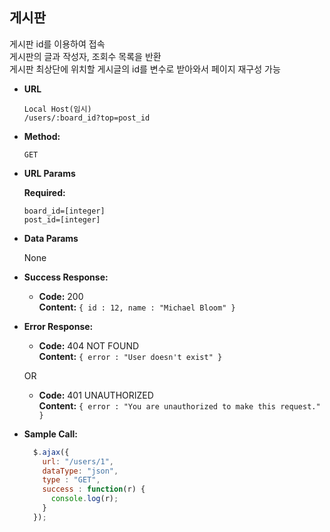 **게시판**
----
  게시판 id를 이용하여 접속   
  게시판의 글과 작성자, 조회수 목록을 반환   
  게시판 최상단에 위치할 게시글의 id를 변수로 받아와서 페이지 재구성 가능   

* **URL**

  `Local Host(임시)`   
  `/users/:board_id?top=post_id`

* **Method:**

  `GET`
  
*  **URL Params**

   **Required:**
 
   `board_id=[integer]`   
   `post_id=[integer]`

* **Data Params**

  None

* **Success Response:**

  * **Code:** 200 <br />
    **Content:** `{ id : 12, name : "Michael Bloom" }`
 
* **Error Response:**

  * **Code:** 404 NOT FOUND <br />
    **Content:** `{ error : "User doesn't exist" }`

  OR

  * **Code:** 401 UNAUTHORIZED <br />
    **Content:** `{ error : "You are unauthorized to make this request." }`

* **Sample Call:**

  ```javascript
    $.ajax({
      url: "/users/1",
      dataType: "json",
      type : "GET",
      success : function(r) {
        console.log(r);
      }
    });
  ```
